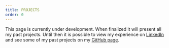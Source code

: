 ```yaml
---
title: PROJECTS
order: 0
---
```

This page is currently under development. When finalized it will present all my past projects.
Until then it is possible to view my experience on [LinkedIn](https://www.linkedin.com/in/jakoblundoe) and see some of my past projects on my [GitHub page](https://www.github.com/jakoblundoe).